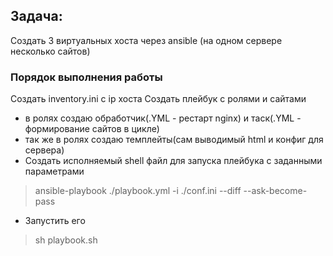 ## Задача: 
Создать 3 виртуальных хоста через ansible (на одном сервере несколько сайтов)

### Порядок выполнения работы
Создать inventory.ini с ip хоста
Создать плейбук с ролями и сайтами
- в ролях создаю обработчик(.YML - рестарт nginx) и таск(.YML - формирование сайтов в цикле)
- так же в ролях создаю темплейты(сам выводимый html и конфиг для сервера)
- Создать исполняемый shell файл для запуска плейбука с заданными параметрами
> ansible-playbook ./playbook.yml -i ./conf.ini --diff --ask-become-pass
- Запустить его
> sh playbook.sh
